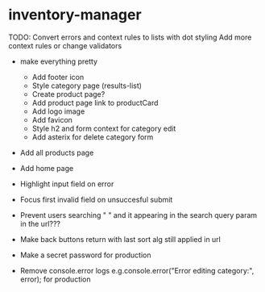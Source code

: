 # inventory-manager

TODO:
Convert errors and context rules to lists with dot styling
Add more context rules or change validators

- make everything pretty

  - Add footer icon
  - Style category page (results-list)
  - Create product page?
  - Add product page link to productCard
  - Add logo image
  - Add favicon
  - Style h2 and form context for category edit
  - Add asterix for delete category form

- Add all products page
- Add home page

- Highlight input field on error
- Focus first invalid field on unsuccesful submit

- Prevent users searching " " and it appearing in the search query param in the url???

- Make back buttons return with last sort alg still applied in url

- Make a secret password for production
- Remove console.error logs e.g.console.error("Error editing category:", error); for production
